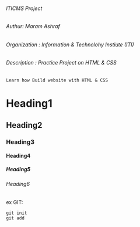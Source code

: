 ###### ITICMS Project
###### Authur: Maram Ashraf
###### Organization : Information & Technolohy Instiute (ITI)
###### Description :  Practice Project on HTML & CSS 

``Learn how Build website with HTML & CSS``

# Heading1
## Heading2
### Heading3
#### Heading4
##### Heading5
###### Heading6

ex GIT:
```
git init
git add

```
